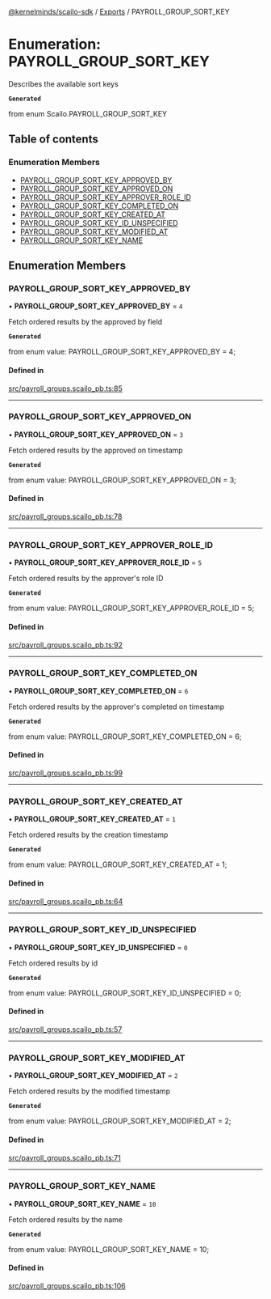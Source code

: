 [@kernelminds/scailo-sdk](../README.md) / [Exports](../modules.md) / PAYROLL\_GROUP\_SORT\_KEY

# Enumeration: PAYROLL\_GROUP\_SORT\_KEY

Describes the available sort keys

**`Generated`**

from enum Scailo.PAYROLL_GROUP_SORT_KEY

## Table of contents

### Enumeration Members

- [PAYROLL\_GROUP\_SORT\_KEY\_APPROVED\_BY](PAYROLL_GROUP_SORT_KEY.md#payroll_group_sort_key_approved_by)
- [PAYROLL\_GROUP\_SORT\_KEY\_APPROVED\_ON](PAYROLL_GROUP_SORT_KEY.md#payroll_group_sort_key_approved_on)
- [PAYROLL\_GROUP\_SORT\_KEY\_APPROVER\_ROLE\_ID](PAYROLL_GROUP_SORT_KEY.md#payroll_group_sort_key_approver_role_id)
- [PAYROLL\_GROUP\_SORT\_KEY\_COMPLETED\_ON](PAYROLL_GROUP_SORT_KEY.md#payroll_group_sort_key_completed_on)
- [PAYROLL\_GROUP\_SORT\_KEY\_CREATED\_AT](PAYROLL_GROUP_SORT_KEY.md#payroll_group_sort_key_created_at)
- [PAYROLL\_GROUP\_SORT\_KEY\_ID\_UNSPECIFIED](PAYROLL_GROUP_SORT_KEY.md#payroll_group_sort_key_id_unspecified)
- [PAYROLL\_GROUP\_SORT\_KEY\_MODIFIED\_AT](PAYROLL_GROUP_SORT_KEY.md#payroll_group_sort_key_modified_at)
- [PAYROLL\_GROUP\_SORT\_KEY\_NAME](PAYROLL_GROUP_SORT_KEY.md#payroll_group_sort_key_name)

## Enumeration Members

### PAYROLL\_GROUP\_SORT\_KEY\_APPROVED\_BY

• **PAYROLL\_GROUP\_SORT\_KEY\_APPROVED\_BY** = ``4``

Fetch ordered results by the approved by field

**`Generated`**

from enum value: PAYROLL_GROUP_SORT_KEY_APPROVED_BY = 4;

#### Defined in

[src/payroll_groups.scailo_pb.ts:85](https://github.com/scailo/ts-sdk/blob/c10a36b57201dfa5903d4b53efa1e62aa6208936/src/payroll_groups.scailo_pb.ts#L85)

___

### PAYROLL\_GROUP\_SORT\_KEY\_APPROVED\_ON

• **PAYROLL\_GROUP\_SORT\_KEY\_APPROVED\_ON** = ``3``

Fetch ordered results by the approved on timestamp

**`Generated`**

from enum value: PAYROLL_GROUP_SORT_KEY_APPROVED_ON = 3;

#### Defined in

[src/payroll_groups.scailo_pb.ts:78](https://github.com/scailo/ts-sdk/blob/c10a36b57201dfa5903d4b53efa1e62aa6208936/src/payroll_groups.scailo_pb.ts#L78)

___

### PAYROLL\_GROUP\_SORT\_KEY\_APPROVER\_ROLE\_ID

• **PAYROLL\_GROUP\_SORT\_KEY\_APPROVER\_ROLE\_ID** = ``5``

Fetch ordered results by the approver's role ID

**`Generated`**

from enum value: PAYROLL_GROUP_SORT_KEY_APPROVER_ROLE_ID = 5;

#### Defined in

[src/payroll_groups.scailo_pb.ts:92](https://github.com/scailo/ts-sdk/blob/c10a36b57201dfa5903d4b53efa1e62aa6208936/src/payroll_groups.scailo_pb.ts#L92)

___

### PAYROLL\_GROUP\_SORT\_KEY\_COMPLETED\_ON

• **PAYROLL\_GROUP\_SORT\_KEY\_COMPLETED\_ON** = ``6``

Fetch ordered results by the approver's completed on timestamp

**`Generated`**

from enum value: PAYROLL_GROUP_SORT_KEY_COMPLETED_ON = 6;

#### Defined in

[src/payroll_groups.scailo_pb.ts:99](https://github.com/scailo/ts-sdk/blob/c10a36b57201dfa5903d4b53efa1e62aa6208936/src/payroll_groups.scailo_pb.ts#L99)

___

### PAYROLL\_GROUP\_SORT\_KEY\_CREATED\_AT

• **PAYROLL\_GROUP\_SORT\_KEY\_CREATED\_AT** = ``1``

Fetch ordered results by the creation timestamp

**`Generated`**

from enum value: PAYROLL_GROUP_SORT_KEY_CREATED_AT = 1;

#### Defined in

[src/payroll_groups.scailo_pb.ts:64](https://github.com/scailo/ts-sdk/blob/c10a36b57201dfa5903d4b53efa1e62aa6208936/src/payroll_groups.scailo_pb.ts#L64)

___

### PAYROLL\_GROUP\_SORT\_KEY\_ID\_UNSPECIFIED

• **PAYROLL\_GROUP\_SORT\_KEY\_ID\_UNSPECIFIED** = ``0``

Fetch ordered results by id

**`Generated`**

from enum value: PAYROLL_GROUP_SORT_KEY_ID_UNSPECIFIED = 0;

#### Defined in

[src/payroll_groups.scailo_pb.ts:57](https://github.com/scailo/ts-sdk/blob/c10a36b57201dfa5903d4b53efa1e62aa6208936/src/payroll_groups.scailo_pb.ts#L57)

___

### PAYROLL\_GROUP\_SORT\_KEY\_MODIFIED\_AT

• **PAYROLL\_GROUP\_SORT\_KEY\_MODIFIED\_AT** = ``2``

Fetch ordered results by the modified timestamp

**`Generated`**

from enum value: PAYROLL_GROUP_SORT_KEY_MODIFIED_AT = 2;

#### Defined in

[src/payroll_groups.scailo_pb.ts:71](https://github.com/scailo/ts-sdk/blob/c10a36b57201dfa5903d4b53efa1e62aa6208936/src/payroll_groups.scailo_pb.ts#L71)

___

### PAYROLL\_GROUP\_SORT\_KEY\_NAME

• **PAYROLL\_GROUP\_SORT\_KEY\_NAME** = ``10``

Fetch ordered results by the name

**`Generated`**

from enum value: PAYROLL_GROUP_SORT_KEY_NAME = 10;

#### Defined in

[src/payroll_groups.scailo_pb.ts:106](https://github.com/scailo/ts-sdk/blob/c10a36b57201dfa5903d4b53efa1e62aa6208936/src/payroll_groups.scailo_pb.ts#L106)
